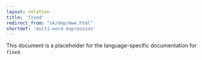 ```yaml
---
layout: relation
title: 'fixed'
redirect_from: "sk/dep/mwe.html"
shortdef: 'multi-word expression'
---
```


This document is a placeholder for the language-specific documentation
for `fixed`.

